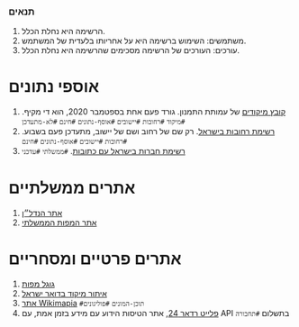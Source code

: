 ### תנאים

1. הרשימה היא נחלת הכלל.
2. משתמשים: השימוש ברשימה היא על אחריותו בלעדית של המשתמש.
3. עורכים: העורכים של הרשימה מסכימים שהרשימה היא נחלת הכלל.

# אוספי נתונים
1. [קובץ מיקודים](https://www.odata.org.il/dataset/00a9749e-c112-4190-9c37-97918b5792cf) של עמותת התמנון. גורד פעם אחת בספטמבר 2020, הוא די מקיף. `#מיקוד` `#רחובות` `#יישובים` `#אוסף-נתונים` `#חינם` `#לא-מתעדכן`
2. [רשימת רחובות בישראל](https://data.gov.il/dataset/321/resource/9ad3862c-8391-4b2f-84a4-2d4c68625f4b). רק שם של רחוב ושם של יישוב, מתעדכן פעם בשבוע.  `#רחובות` `#יישובים` `#אוסף-נתונים` `#חינם`
3. [רשימת חברות בישראל עם כתובות](https://data.gov.il/dataset/ica_companies/resource/f004176c-b85f-4542-8901-7b3176f9a054). `#ממשלתי` `#עדכני` 

# אתרים ממשלתיים
 1. [אתר הנדל״ן](https://www.nadlan.gov.il)
 2. [אתר המפות הממשלתי](https://www.govmap.gov.il)
    

# אתרים פרטיים ומסחריים
1. [גוגל מפות](https://maps.google.com) 
2. [איתור מיקוד בדואר ישראל](https://israelpost.co.il/%D7%A9%D7%99%D7%A8%D7%95%D7%AA%D7%99%D7%9D/%D7%90%D7%99%D7%AA%D7%95%D7%A8-%D7%9E%D7%99%D7%A7%D7%95%D7%93/)
3. [אתר Wikimapia](https://wikimapia.org/) `#תוכן-המונים` `#פוליגונים`
4. [פלייט רדאר 24](https://www.flightradar24.com/), אתר הטיסות הידוע עם מידע בזמן אמת, עם API בתשלום `#תחבורה`



